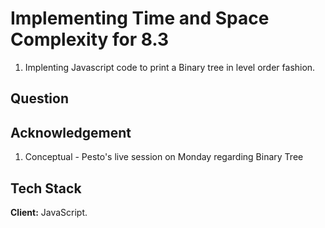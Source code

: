 
# Implementing Time and Space Complexity for 8.3
1. Implenting Javascript code to print a Binary tree in level order 
fashion.
## Question

## Acknowledgement 
1. Conceptual - Pesto's live session on Monday regarding Binary Tree
## Tech Stack

**Client:** JavaScript.



